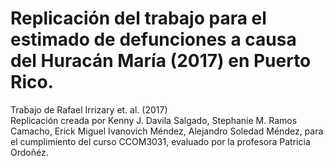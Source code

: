 # Replicación del trabajo para el estimado de defunciones a causa del Huracán María (2017) en Puerto Rico. 
  Trabajo de Rafael Irrizary et. al. (2017)   
  Replicación creada por Kenny J. Davila Salgado, Stephanie M. Ramos Camacho, Erick Miguel Ivanovich Méndez, Alejandro Soledad Méndez, 
  para el cumplimiento del curso CCOM3031, evaluado por la profesora Patricia Ordoñéz. 

